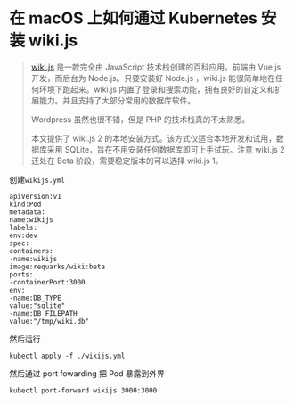 # 在 macOS 上如何通过 Kubernetes 安装 wiki.js

> [wiki.js](https://wiki.js.org/) 是一款完全由 JavaScript 技术栈创建的百科应用。前端由 Vue.js 开发，而后台为 Node.js。只要安装好 Node.js ，wiki.js 能很简单地在任何环境下跑起来。wiki.js 内置了登录和搜索功能，拥有良好的自定义和扩展能力。并且支持了大部分常用的数据库软件。
>
> Wordpress 虽然也很不错，但是 PHP 的技术栈真的不太熟悉。
>
> 本文提供了 wiki.js 2 的本地安装方式。该方式仅适合本地开发和试用，数据库采用 SQLite，旨在不用安装任何数据库即可上手试玩。注意 wiki.js 2 还处在 Beta 阶段，需要稳定版本的可以选择 wiki.js 1。

创建`wikijs.yml`

```text
apiVersion:v1
kind:Pod
metadata:
name:wikijs
labels:
env:dev
spec:
containers:
-name:wikijs
image:requarks/wiki:beta
ports:
-containerPort:3000
env:
-name:DB_TYPE
value:"sqlite"
-name:DB_FILEPATH
value:"/tmp/wiki.db"
```

然后运行

```text
kubectl apply -f ./wikijs.yml
```

然后通过 port fowarding 把 Pod 暴露到外界

```text
kubectl port-forward wikijs 3000:3000
```

